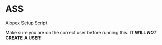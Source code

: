 # ASS
Alopex Setup Script

Make sure you are on the correct user before running this. <b>IT WILL <i>NOT</i> CREATE A USER!</b>
